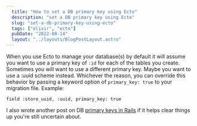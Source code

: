 ```yaml
---
  title: "How to set a DB primary key using Ecto"
  description: "set a DB primary key using Ecto"
  slug: "set-a-db-primary-key-using-ecto"
  tags: ["elixir", "ecto"]
  pubDate: "2022-08-14"
  layout: "../layouts/BlogPostLayout.astro"
---
```


When you use Ecto to manage your database(s) by default it will assume you want to use a primary key of `:id` for each of the tables you create.
Sometimes you will want to use a different primary key. Maybe you want to use a :uuid scheme instead. Whichever the reason, you can override this behavior by passing a keyword option of `primary_key: true` to your migration file. Example:

```
field :store_uuid, :uuid, primary_key: true 
```

I also wrote another post on DB [primary keys in Rails](https://www.devdecks.io/2021-creating-a-table-with-different-primary-key-rails) if it helps clear things up you're still uncertain about.
